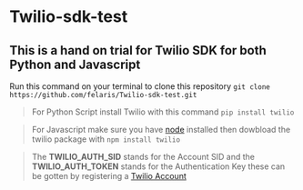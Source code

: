 # Twilio-sdk-test

## This is a hand on trial for Twilio SDK for both Python and Javascript 
Run this command on your terminal to clone this repository `git clone https://github.com/felaris/Twilio-sdk-test.git`
> For Python Script install Twilio with this command
 `pip install twilio`
 
 > For Javascript make sure you have [node](https://nodejs.org/en/) installed then dowbload the twilio package with 
 `npm install twilio`
 
 > The <b>TWILIO_AUTH_SID</b> stands for the Account SID and the <b>TWILIO_AUTH_TOKEN</b> stands for the Authentication Key these can be gotten by registering a [Twilio Account](https://www.twilio.com/try-twilio)
